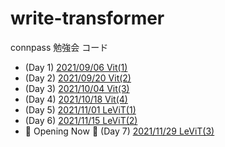 # write-transformer
connpass 勉強会 コード

- (Day 1) [2021/09/06 Vit(1)](https://write-transformer.connpass.com/event/224129/)
- (Day 2) [2021/09/20 Vit(2)](https://write-transformer.connpass.com/event/224373/)
- (Day 3) [2021/10/04 Vit(3)](https://write-transformer.connpass.com/event/225706/)
- (Day 4) [2021/10/18 Vit(4)](https://write-transformer.connpass.com/event/227038/)
- (Day 5) [2021/11/01 LeViT(1)](https://write-transformer.connpass.com/event/228358/)
- (Day 6) [2021/11/15 LeViT(2)](https://write-transformer.connpass.com/event/229758/)
- :rocket: Opening Now :rocket:  (Day 7) [2021/11/29 LeViT(3)](https://write-transformer.connpass.com/event/231264/)
